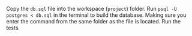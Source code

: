 Copy the `db.sql` file into the workspace (`project`) folder. Run `psql -U postgres < db.sql` in the terminal to build the database. Making sure you enter the command from the same folder as the file is located. Run the tests.